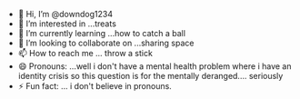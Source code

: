- 👋 Hi, I’m @downdog1234
- 👀 I’m interested in ...treats
- 🌱 I’m currently learning ...how to catch a ball
- 💞️ I’m looking to collaborate on ...sharing space
- 📫 How to reach me ... throw a stick
- 😄 Pronouns: ...well i don't have a mental health problem where i have an identity crisis so this question is for the mentally deranged.... seriously
- ⚡ Fun fact: ... i don't  believe in pronouns. 

<!---
downdog1234/downdog1234 is a ✨ special ✨ repository because its `README.md` (this file) appears on your GitHub profile.
You can click the Preview link to take a look at your changes.
--->
